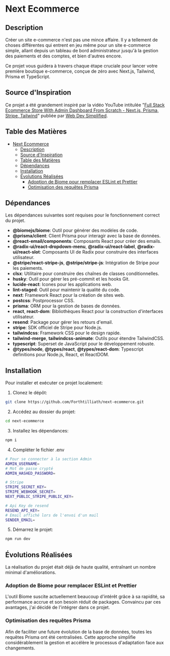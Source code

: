 # Next Ecommerce

## Description

Créer un site e-commerce n'est pas une mince affaire. Il y a tellement de choses différentes qui entrent en jeu même pour un site e-commerce simple, allant depuis un tableau de bord administrateur jusqu'à la gestion des paiements et des comptes, et bien d'autres encore.

Ce projet vous guidera à travers chaque étape cruciale pour lancer votre première boutique e-commerce, conçue de zéro avec Next.js, Tailwind, Prisma et TypeScript.

## Source d'Inspiration

Ce projet a été grandement inspiré par la vidéo YouTube intitulée "[Full Stack Ecommerce Store With Admin Dashboard From Scratch - Next.js, Prisma, Stripe, Tailwind](https://www.youtube.com/watch?v=iqrgggs0Qk0)" publiée par [Web Dev Simplified](https://www.youtube.com/@WebDevSimplified).

## Table des Matières

- [Next Ecommerce](#next-ecommerce)
  - [Description](#description)
  - [Source d'Inspiration](#source-dinspiration)
  - [Table des Matières](#table-des-matières)
  - [Dépendances](#dépendances)
  - [Installation](#installation)
  - [Évolutions Réalisées](#évolutions-réalisées)
    - [Adoption de Biome pour remplacer ESLint et Prettier](#adoption-de-biome-pour-remplacer-eslint-et-prettier)
    - [Optimisation des requêtes Prisma](#optimisation-des-requêtes-prisma)

## Dépendances

Les dépendances suivantes sont requises pour le fonctionnement correct du projet.

- **@biomejs/biome**: Outil pour générer des modèles de code.
- **@prisma/client**: Client Prisma pour interagir avec la base de données.
- **@react-email/components**: Composants React pour créer des emails.
- **@radix-ui/react-dropdown-menu**, **@radix-ui/react-label**, **@radix-ui/react-slot**: Composants UI de Radix pour construire des interfaces utilisateur.
- **@stripe/react-stripe-js**, **@stripe/stripe-js**: Intégration de Stripe pour les paiements.
- **clsx**: Utilitaire pour construire des chaînes de classes conditionnelles.
- **husky**: Outil pour gérer les pré-commit et les hooks Git.
- **lucide-react**: Icones pour les applications web.
- **lint-staged**: Outil pour maintenir la qualité du code.
- **next**: Framework React pour la création de sites web.
- **postcss**: Postprocessor CSS.
- **prisma**: ORM pour la gestion de bases de données.
- **react**, **react-dom**: Bibliothèques React pour la construction d'interfaces utilisateur.
- **resend**: Package pour gérer les retours d'email.
- **stripe**: SDK officiel de Stripe pour Node.js.
- **tailwindcss**: Framework CSS pour le design rapide.
- **tailwind-merge**, **tailwindcss-animate**: Outils pour étendre TailwindCSS.
- **typescript**: Superset de JavaScript pour le développement robuste.
- **@types/node**, **@types/react**, **@types/react-dom**: Typescript definitions pour Node.js, React, et ReactDOM.

## Installation

Pour installer et exécuter ce projet localement:

1. Clonez le dépôt:
```bash
git clone https://github.com/Forthtilliath/next-ecommerce.git
```

2. Accédez au dossier du projet:
```bash
cd next-ecommerce
```

3. Installez les dépendances:
```bash
npm i
```

4. Compléter le fichier .env
```bash
# Pour se connecter à la section Admin
ADMIN_USERNAME=
# Mot de passe crypté
ADMIN_HASHED_PASSWORD=

# Stripe
STRIPE_SECRET_KEY=
STRIPE_WEBHOOK_SECRET=
NEXT_PUBLIC_STRIPE_PUBLIC_KEY=

# Api Key de resend
RESEND_API_KEY=
# Email affiché lors de l'envoi d'un mail
SENDER_EMAIL=
```

5. Démarrez le projet:
```bash
npm run dev
```

## Évolutions Réalisées

La réalisation du projet était déjà de haute qualité, entraînant un nombre minimal d'améliorations.

### Adoption de Biome pour remplacer ESLint et Prettier

L'outil Biome suscite actuellement beaucoup d'intérêt grâce à sa rapidité, sa performance accrue et son besoin réduit de packages. Convaincu par ces avantages, j'ai décidé de l'intégrer dans ce projet.

### Optimisation des requêtes Prisma

Afin de faciliter une future évolution de la base de données, toutes les requêtes Prisma ont été centralisées. Cette approche simplifie considérablement la gestion et accélère le processus d'adaptation face aux changements.